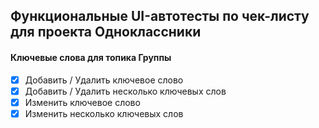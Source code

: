 ## Функциональные UI-автотесты по чек-листу для проекта Одноклассники

#### Ключевые слова для топика Группы
- [x] Добавить / Удалить ключевое слово
- [x] Добавить / Удалить несколько ключевых слов
- [x] Изменить ключевое слово
- [x] Изменить несколько ключевых слов
